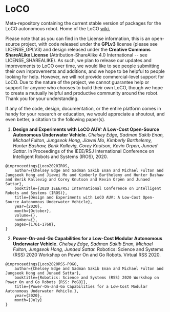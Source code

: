# LoCO
Meta-repository containing the current stable version of packages for the LoCO autonomous robot.
Home of the LoCO [wiki.](https://github.com/LoCO-AUV/loco_config/wiki)

Please note that as you can find in the License information, this is an open-source project, with code released under the __GPLv3__ license (please see LICENSE_GPLV3) and design released under the __Creative Commons ShareALike License__ (Attribution-ShareAlike 4.0 International -- see LICENSE_SHAREALIKE). As such, we plan to release our updates and improvements to LoCO over time, we would like to see people submitting their own improvements and additions, and we hope to be helpful to people looking for help. However, we will not provide commercial-level support for LoCO. Due to the nature of the project, we cannot guarantee help or support for anyone who chooses to build their own LoCO, though we hope to create a mutually helpful and productive community around the robot. Thank you for your understanding.

If any of the code, design, documentation, or the entire platform comes in handy for your research or education, we would appreciate a shoutout, and even better, a citation to the following paper(s).

1. __Design and Experiments with LoCO AUV: A Low-Cost Open-Source Autonomous Underwater Vehicle.__ *Chelsey Edge, Sadman Sakib Enan, Michael Fulton, Jungseok Hong, Jiawei Mo, Kimberly Barthelemy, Hunter Bashaw, Berik Kallevig, Corey Knutson, Kevin Orpen, Junaed Sattar.* In Proceedings of the IEEE/RSJ International Conference on Intelligent Robots and Systems (IROS), 2020.
```
@inproceedings{Loco2020IROS,
    author={Chelsey Edge and Sadman Sakib Enan and Michael Fulton and Jungseok Hong and Jiawei Mo and Kimberly Barthelemy and Hunter Bashaw and Berik Kallevig and Corey Knutson and Kevin Orpen and Junaed Sattar},
    booktitle={2020 IEEE/RSJ International Conference on Intelligent Robots and Systems (IROS)}, 
    title={Design and Experiments with LoCO AUV: A Low-Cost Open-Source Autonomous Underwater Vehicle}, 
    year={2020},
    month={October},
    volume={},
    number={},
    pages={1761-1768},   
}
```
2. __Power-On-and-Go Capabilities for a Low-Cost Modular Autonomous Underwater Vehicle.__ *Chelsey Edge, Sadman Sakib Enan, Michael Fulton, Jungseok Hong, Junaed Sattar.* Robotics: Science and Systems (RSS) 2020 Workshop on Power On and Go Robots. Virtual RSS 2020.
```
@inproceedings{Loco2020RSS-POGO,
    author={Chelsey Edge and Sadman Sakib Enan and Michael Fulton and Jungseok Hong and Junaed Sattar},
    booktitle={Robotics: Science and Systems (RSS) 2020 Workshop on Power On and Go Robots {RSS: PoGO}}, 
    title={Power-On-and-Go Capabilities for a Low-Cost Modular Autonomous Underwater Vehicle.}, 
    year={2020},
    month={July}
}
```
